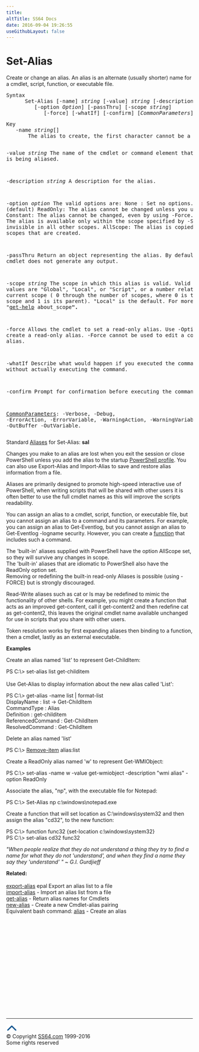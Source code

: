 ```yaml
---
title:
altTitle: SS64 Docs
date: 2016-09-04 19:26:55
useGithubLayout: false
---
```

<!-- #BeginLibraryItem "/Library/head_ps.lbi" --><!-- #EndLibraryItem --><h1>Set-Alias</h1> 
<p>Create or change an alias. An alias is an alternate (usually shorter) name for a cmdlet, script, function, or executable file.</p>
<pre>Syntax
      Set-Alias [-name] <i>string</i> [-value] <i>string</i> [-description <i>string</i>] 
         [-option <i>Option</i>] [-passThru] [-scope <i>string</i>] 
            [-force] [-whatIf] [-confirm] [<i>CommonParameters</i>]</pre>
<pre>Key
   -name <i>string</i>[]
       The alias to create, the first character cannot be a number.
 
   -value <i>string</i>
       The name of the cmdlet or command element that is being aliased.

   -description <i>string</i>
       A description for the alias.

   -option <i>option</i>
       The valid options are: 
         None    : Set no options. (default) 
         ReadOnly: The alias cannot be changed unless you use -Force. 
         Constant: The alias cannot be changed, even by using -Force. 
         Private : The alias is available only within the scope specified by -Scope. 
                   It is invisible in all other scopes.
         AllScope: The alias is copied to any new scopes that are created.

   -passThru 
       Return an object representing the alias.
       By default, this cmdlet does not generate any output. 

   -scope <i>string</i>
       The scope in which this alias is valid. 
       Valid values are "Global", "Local", or "Script", or a number relative
       to the current scope ( 0 through the number of scopes, where 0 is the
       current scope and 1 is its parent). "Local" is the default.
       For more, type "<a href="get-help.html">get-help</a> about_scope<b>".</b>

   -force
       Allows the cmdlet to set a read-only alias.
       Use -Option to create a read-only alias.
       -Force cannot be used to edit a constant alias.
        
   -whatIf
       Describe what would happen if you executed the command without actually
       executing the command.
       
   -confirm
       Prompt for confirmation before executing the command.

   <a href="common.html">CommonParameters</a>:
       -Verbose, -Debug, -ErrorAction, -ErrorVariable, -WarningAction, -WarningVariable,
       -OutBuffer -OutVariable.</pre>
<p>Standard <a href="get-alias.html">Aliases</a> for Set-Alias:<span class="code"> <b>sal</b></span></p>
<p>Changes you make to an alias are lost when you exit the session or close  PowerShell unless you add the alias to the startup <a href="syntax-profile.html">PowerShell profile</a>.  You can also use  Export-Alias and Import-Alias to save and restore alias information from a file.</p>
<p>Aliases are primarily designed to promote high-speed interactive use of PowerShell, when writing scripts that will be shared with other users it is often better to use the full cmdlet names as this will improve the scripts readability.</p>
<p>You can assign an alias to a cmdlet, script, function, or executable file, but you cannot assign an alias to a command and its parameters. For example, you can assign an alias to <span class="code">Get-Eventlog</span>, but you cannot assign an alias to <span class="code">Get-Eventlog -logname security</span>. However, you can create a <a href="syntax-functions.html">function</a> that includes such a command.</p>
<p>The 'built-in' aliases supplied with PowerShell have the option <span class="code">AllScope</span> set, so they will survive any changes in scope.<br>
The 'built-in' aliases that are idiomatic to PowerShell also have the <span class="code">ReadOnly</span> option set.<br>
Removing or redefining the built-in read-only Aliases is possible (using <span class="code">-FORCE</span>) but  is strongly discouraged.</p>
<p>Read-Write aliases such as <span class="code">cat</span> or <span class="code">ls</span> may be redefined to  mimic the functionality of other shells.  For example, you might create a function that acts as an improved <span class="code">get-content</span>, call it <span class="code">get-content2</span> and then redefine <span class="code">cat</span> as <span class="code">get-content2</span>,  this leaves the original cmdlet name available  unchanged for use in scripts that you  share with other users.</p>
<p>Token resolution works by first expanding aliases then binding to a function, then a cmdlet, lastly as an external executable.</p>
<p><b>Examples</b></p>
<p>Create an alias named 'list' to represent Get-ChildItem:</p>
<p><span class="code">PS C:\&gt; set-alias list get-childitem</span><br>
<br>
Use Get-Alias to display  information about the new alias called 'List':</p>
<p class="code">PS C:\&gt; get-alias -name list | format-list<br>
DisplayName       : list -&gt; Get-ChildItem<br>
CommandType       : Alias<br>
Definition        : get-childitem<br>
ReferencedCommand : Get-ChildItem<br>
ResolvedCommand   : Get-ChildItem</p>
<p>Delete an alias named 'list'</p>
<p><span class="code">PS C:\&gt; <a href="remove-item.html">Remove-item</a> alias:list</span></p>
<p>Create a ReadOnly alias named 'w' to represent Get-WMIObject:</p>
<p class="code">PS C:\&gt; set-alias -name w -value get-wmiobject -description "wmi alias" -option ReadOnly</p>
<p>Associate the alias, "np", with the executable file for Notepad:</p>
<p class="code">PS C:\&gt; Set-Alias np c:\windows\notepad.exe</p>
<p>Create a function that will set location as C:\windows\system32 and then assign the alias "cd32", to the new function:</p>
<p class="code">PS C:\&gt; function func32 {set-location c:\windows\system32}<br>
PS C:\&gt; set-alias cd32 func32&nbsp;</p>
<p class="quote"><i>"When people realize that they do not understand a thing they try to find
a name for what they do not 'understand', and when they find a name they
say they 'understand' " ~ G.I. Gurdjieff</i></p>
<p><b>Related:</b><br>
  <br>
  <a href="export-alias.html">export-alias</a> epal Export an alias list to a file<br>
<a href="import-alias.html">import-alias</a> - Import an alias list from a file<br>
<a href="get-alias.html">get-alias</a> - Return alias names for Cmdlets<br>
<a href="new-alias.html">new-alias</a> - Create a new Cmdlet-alias pairing<br>
Equivalent bash command: <a href="../bash/alias.html">alias</a> - Create an alias</p><!-- #BeginLibraryItem "/Library/foot_ps.lbi" --><p>
<!-- PowerShell300 -->
<ins class="adsbygoogle" style="display:inline-block;width:300px;height:250px" data-ad-client="ca-pub-6140977852749469" data-ad-slot="6253539900"></ins>
<script>
(adsbygoogle = window.adsbygoogle || []).push({});
</script></p>
<hr>
<div id="bl" class="footer"><a href="set-alias.html#"><img src="../images/top.png" width="30" height="22" alt="Back to the Top"></a></div>
<div id="br" class="footer, tagline">© Copyright <a href="http://ss64.com/">SS64.com</a> 1999-2016<br>
Some rights reserved</div><!-- #EndLibraryItem -->

